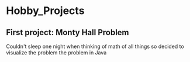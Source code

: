 # Hobby_Projects

## First project: Monty Hall Problem
 Couldn't sleep one night when thinking of math of all things so decided to visualize the problem the problem in Java
